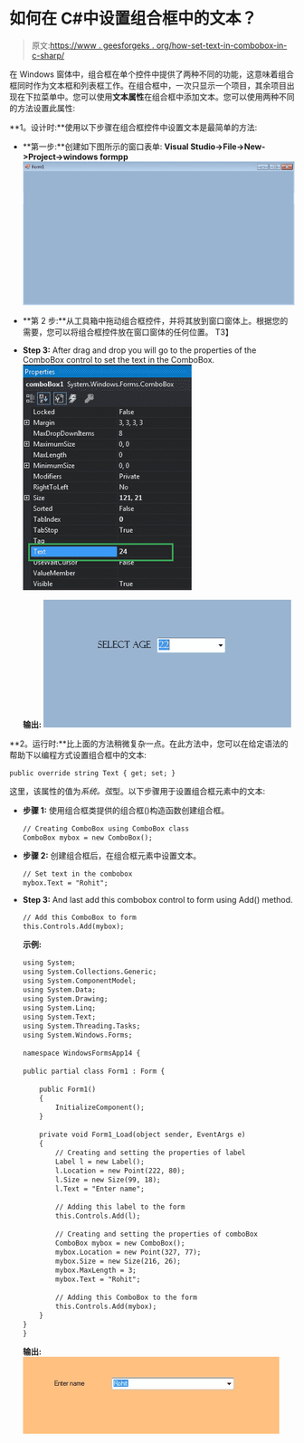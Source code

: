 # 如何在 C#中设置组合框中的文本？

> 原文:[https://www . geesforgeks . org/how-set-text-in-combobox-in-c-sharp/](https://www.geeksforgeeks.org/how-to-set-text-in-combobox-in-c-sharp/)

在 Windows 窗体中，组合框在单个控件中提供了两种不同的功能，这意味着组合框同时作为文本框和列表框工作。在组合框中，一次只显示一个项目，其余项目出现在下拉菜单中。您可以使用**文本属性**在组合框中添加文本。您可以使用两种不同的方法设置此属性:

**1。设计时:**使用以下步骤在组合框控件中设置文本是最简单的方法:

*   **第一步:**创建如下图所示的窗口表单:
    **Visual Studio->File->New->Project->windows formpp**
    ![](img/afa156ec2464f21793f6c33815a51193.png)
*   **第 2 步:**从工具箱中拖动组合框控件，并将其放到窗口窗体上。根据您的需要，您可以将组合框控件放在窗口窗体的任何位置。
    T3】
*   **Step 3:** After drag and drop you will go to the properties of the ComboBox control to set the text in the ComboBox.
    ![](img/05229aa151af62b6c2ae927a3cc49d28.png)

    **输出:**
    ![](img/7c54732b11cf4aaa3db47472b84f4990.png)

**2。运行时:**比上面的方法稍微复杂一点。在此方法中，您可以在给定语法的帮助下以编程方式设置组合框中的文本:

```
public override string Text { get; set; }
```

这里，该属性的值为*系统。弦*型。以下步骤用于设置组合框元素中的文本:

*   **步骤 1:** 使用组合框类提供的组合框()构造函数创建组合框。

    ```
    // Creating ComboBox using ComboBox class
    ComboBox mybox = new ComboBox();

    ```

*   **步骤 2:** 创建组合框后，在组合框元素中设置文本。

    ```
    // Set text in the combobox
    mybox.Text = "Rohit";

    ```

*   **Step 3:** And last add this combobox control to form using Add() method.

    ```
    // Add this ComboBox to form
    this.Controls.Add(mybox);

    ```

    **示例:**

    ```
    using System;
    using System.Collections.Generic;
    using System.ComponentModel;
    using System.Data;
    using System.Drawing;
    using System.Linq;
    using System.Text;
    using System.Threading.Tasks;
    using System.Windows.Forms;

    namespace WindowsFormsApp14 {

    public partial class Form1 : Form {

        public Form1()
        {
            InitializeComponent();
        }

        private void Form1_Load(object sender, EventArgs e)
        {
            // Creating and setting the properties of label
            Label l = new Label();
            l.Location = new Point(222, 80);
            l.Size = new Size(99, 18);
            l.Text = "Enter name";

            // Adding this label to the form
            this.Controls.Add(l);

            // Creating and setting the properties of comboBox
            ComboBox mybox = new ComboBox();
            mybox.Location = new Point(327, 77);
            mybox.Size = new Size(216, 26);
            mybox.MaxLength = 3;
            mybox.Text = "Rohit";

            // Adding this ComboBox to the form
            this.Controls.Add(mybox);
        }
    }
    }
    ```

    **输出:**
    ![](img/70c9d285205a81d7957f94741e2fe797.png)